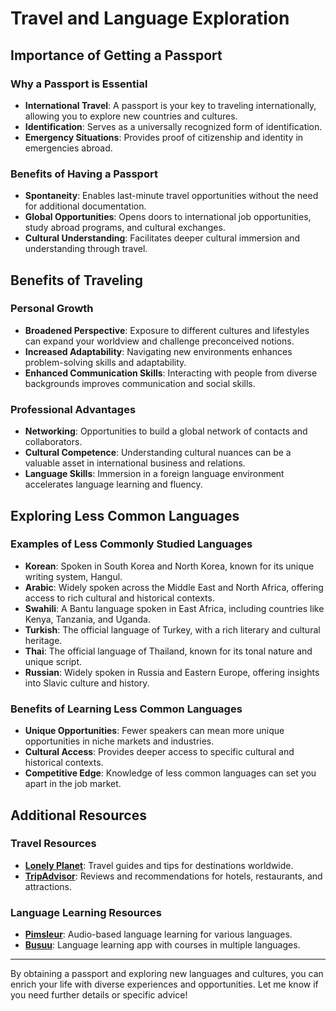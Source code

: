 # Travel and Language Exploration

## Importance of Getting a Passport

### Why a Passport is Essential
- **International Travel**: A passport is your key to traveling internationally, allowing you to explore new countries and cultures.
- **Identification**: Serves as a universally recognized form of identification.
- **Emergency Situations**: Provides proof of citizenship and identity in emergencies abroad.

### Benefits of Having a Passport
- **Spontaneity**: Enables last-minute travel opportunities without the need for additional documentation.
- **Global Opportunities**: Opens doors to international job opportunities, study abroad programs, and cultural exchanges.
- **Cultural Understanding**: Facilitates deeper cultural immersion and understanding through travel.

## Benefits of Traveling

### Personal Growth
- **Broadened Perspective**: Exposure to different cultures and lifestyles can expand your worldview and challenge preconceived notions.
- **Increased Adaptability**: Navigating new environments enhances problem-solving skills and adaptability.
- **Enhanced Communication Skills**: Interacting with people from diverse backgrounds improves communication and social skills.

### Professional Advantages
- **Networking**: Opportunities to build a global network of contacts and collaborators.
- **Cultural Competence**: Understanding cultural nuances can be a valuable asset in international business and relations.
- **Language Skills**: Immersion in a foreign language environment accelerates language learning and fluency.

## Exploring Less Common Languages

### Examples of Less Commonly Studied Languages
- **Korean**: Spoken in South Korea and North Korea, known for its unique writing system, Hangul.
- **Arabic**: Widely spoken across the Middle East and North Africa, offering access to rich cultural and historical contexts.
- **Swahili**: A Bantu language spoken in East Africa, including countries like Kenya, Tanzania, and Uganda.
- **Turkish**: The official language of Turkey, with a rich literary and cultural heritage.
- **Thai**: The official language of Thailand, known for its tonal nature and unique script.
- **Russian**: Widely spoken in Russia and Eastern Europe, offering insights into Slavic culture and history.

### Benefits of Learning Less Common Languages
- **Unique Opportunities**: Fewer speakers can mean more unique opportunities in niche markets and industries.
- **Cultural Access**: Provides deeper access to specific cultural and historical contexts.
- **Competitive Edge**: Knowledge of less common languages can set you apart in the job market.

## Additional Resources

### Travel Resources
- **[Lonely Planet](https://www.lonelyplanet.com/)**: Travel guides and tips for destinations worldwide.
- **[TripAdvisor](https://www.tripadvisor.com/)**: Reviews and recommendations for hotels, restaurants, and attractions.

### Language Learning Resources
- **[Pimsleur](https://www.pimsleur.com/)**: Audio-based language learning for various languages.
- **[Busuu](https://www.busuu.com/)**: Language learning app with courses in multiple languages.

---

By obtaining a passport and exploring new languages and cultures, you can enrich your life with diverse experiences and opportunities. Let me know if you need further details or specific advice! 